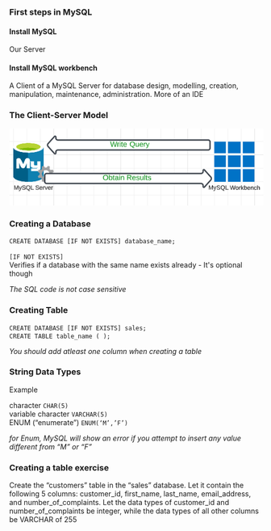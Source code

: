 ### First steps in MySQL  
#### Install MySQL
Our Server  
#### Install MySQL workbench
A Client of a MySQL Server for database design, modelling, creation, manipulation, maintenance, administration. More of an IDE
### The Client-Server Model  
![query_arch](img/client_server.png)  
### Creating a Database  

```
CREATE DATABASE [IF NOT EXISTS] database_name;
```  
```[IF NOT EXISTS]```  
Verifies if a database with the same name exists already - It's optional though  

*The SQL code is not case sensitive*  

### Creating Table
```
CREATE DATABASE [IF NOT EXISTS] sales;
CREATE TABLE table_name ( );
```
*You should add atleast one column when creating a table*  

### String Data Types  
Example  

character `CHAR(5)`  
variable character `VARCHAR(5)`  
ENUM (“enumerate”) `ENUM(‘M’,’F’)`

*for Enum, MySQL will show an error if you attempt to insert any value different from “M” or “F”*  

### Creating a table exercise  
Create the “customers” table in the “sales” database. Let it contain the following 5 columns: customer_id, first_name, last_name, email_address, and number_of_complaints. Let the data types of customer_id and number_of_complaints be integer, while the data types of all other columns be VARCHAR of 255